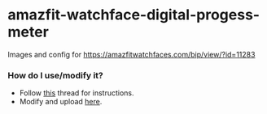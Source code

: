 # amazfit-watchface-digital-progess-meter

Images and config for https://amazfitwatchfaces.com/bip/view/?id=11283

### How do I use/modify it?

- Follow [this](https://www.reddit.com/r/amazfit/comments/83q6wl/watchface_coding/) thread for instructions.
- Modify and upload [here](https://amazfitwatchfaces.com/bip/).
